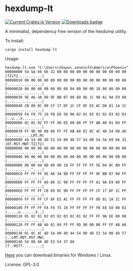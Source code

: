 # hexdump-lt

[![Current Crates.io Version](https://img.shields.io/crates/v/hexdump-lt.svg)](https://crates.io/crates/hexdump-lt)
[![Downloads badge](https://img.shields.io/crates/d/hexdump-lt.svg)](https://crates.io/crates/hexdump-lt)


A minimalist, dependency free version of the hexdump utility.

To install:
```
cargo install hexdump-lt
````

Usage:
```text
hexdump-lt.exe "C:\Users\nbauw\.zoneinfo\America\Phoenix"
00000000 54 5A 69 66 32 00 00 00 00 00 00 00 00 00 00 00 |TZif2...........|
00000010 00 00 00 00 00 00 00 00 00 00 00 00 00 00 00 00 |................|
00000020 00 00 00 0B 00 00 00 04 00 00 00 10 80 00 00 00 |................|
00000030 9E A6 3A 90 9F BB 07 80 A0 86 1C 90 A1 9A E9 80 |..:.............|
00000040 CB 89 0C 90 CF 17 DF 1C CF 8F E5 AC D0 81 1A 1C |................|
00000050 FA F8 75 10 FB E8 58 00 02 01 02 01 02 03 02 03 |..u...X.........|
00000060 02 01 02 FF FF 96 EE 00 00 FF FF AB A0 01 04 FF |................|
00000070 FF 9D 90 00 08 FF FF AB A0 01 0C 4C 4D 54 00 4D |...........LMT.M|
00000080 44 54 00 4D 53 54 00 4D 57 54 00 54 5A 69 66 32 |DT.MST.MWT.TZif2|
00000090 00 00 00 00 00 00 00 00 00 00 00 00 00 00 00 00 |................|
000000A0 00 00 00 00 00 00 00 00 00 00 00 00 00 00 0B 00 |................|
000000B0 00 00 04 00 00 00 10 FF FF FF FF 5E 04 0C B0 FF |...........^....|
000000C0 FF FF FF 9E A6 3A 90 FF FF FF FF 9F BB 07 80 FF |.....:..........|
000000D0 FF FF FF A0 86 1C 90 FF FF FF FF A1 9A E9 80 FF |................|
000000E0 FF FF FF CB 89 0C 90 FF FF FF FF CF 17 DF 1C FF |................|
000000F0 FF FF FF CF 8F E5 AC FF FF FF FF D0 81 1A 1C FF |................|
00000100 FF FF FF FA F8 75 10 FF FF FF FF FB E8 58 00 02 |.....u.......X..|
00000110 01 02 01 02 03 02 03 02 01 02 FF FF 96 EE 00 00 |................|
00000120 FF FF AB A0 01 04 FF FF 9D 90 00 08 FF FF AB A0 |................|
00000130 01 0C 4C 4D 54 00 4D 44 54 00 4D 53 54 00 4D 57 |..LMT.MDT.MST.MW|
00000140 54 00 0A 4D 53 54 37 0A                         |T..MST7.........|
````

[Here](https://techblog.pagesperso-orange.fr/) you can download binaries for Windows / Linux.

License: GPL-3.0
